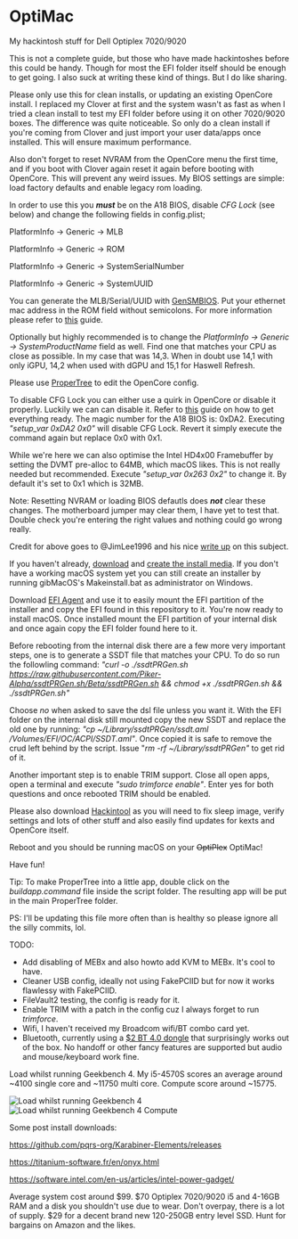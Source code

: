 # OptiMac
My hackintosh stuff for Dell Optiplex 7020/9020

This is not a complete guide, but those who have made hackintoshes before this could be handy. Though for most the EFI folder itself should be enough to get going. I also suck at writing these kind of things. But I do like sharing.

Please only use this for clean installs, or updating an existing OpenCore install. I replaced my Clover at first and the system wasn't as fast as when I tried a clean install to test my EFI folder before using it on other 7020/9020 boxes. The difference was quite noticeable. So only do a clean install if you're coming from Clover and just import your user data/apps once installed. This will ensure maximum performance.

Also don't forget to reset NVRAM from the OpenCore menu the first time, and if you boot with Clover again reset it again before booting with OpenCore. This will prevent any weird issues. My BIOS settings are simple: load factory defaults and enable legacy rom loading.

In order to use this you ***must*** be on the A18 BIOS, disable *CFG Lock* (see below) and change the following fields in config.plist;

PlatformInfo -> Generic -> MLB

PlatformInfo -> Generic -> ROM

PlatformInfo -> Generic -> SystemSerialNumber

PlatformInfo -> Generic -> SystemUUID

You can generate the MLB/Serial/UUID with [GenSMBIOS](https://github.com/corpnewt/GenSMBIOS). Put your ethernet mac address in the ROM field without semicolons. For more information please refer to [this](https://khronokernel.github.io/Opencore-Vanilla-Desktop-Guide/config.plist/haswell.html) guide.

Optionally but highly recommended is to change the *PlatformInfo -> Generic -> SystemProductName* field as well. Find one that matches your CPU as close as possible. In my case that was 14,3. When in doubt use 14,1 with only iGPU, 14,2 when used with dGPU and 15,1 for Haswell Refresh.

Please use [ProperTree](https://github.com/corpnewt/ProperTree) to edit the OpenCore config.

To disable CFG Lock you can either use a quirk in OpenCore or disable it properly. Luckily we can can disable it. Refer to [this](https://khronokernel-2.gitbook.io/opencore-vanilla-desktop-guide/post-install/post-install/msr-lock) guide on how to get everything ready. The magic number for the A18 BIOS is: 0xDA2. Executing *"setup_var 0xDA2 0x0"* will disable CFG Lock. Revert it simply execute the command again but replace 0x0 with 0x1.

While we're here we can also optimise the Intel HD4x00 Framebuffer by setting the DVMT pre-alloc to 64MB, which macOS likes. This is not really needed but recommended. Execute *"setup_var 0x263 0x2"* to change it. By default it's set to 0x1 which is 32MB.

Note: Resetting NVRAM or loading BIOS defautls does ***not*** clear these changes. The motherboard jumper may clear them, I have yet to test that. Double check you're entering the right values and nothing could go wrong really.

Credit for above goes to @JimLee1996 and his nice [write up](https://github.com/JimLee1996/Hackintosh_OptiPlex_9020) on this subject.

If you haven't already, [download](https://github.com/corpnewt/gibMacOS) and [create the install media](https://support.apple.com/sl-si/HT201372). If you don't have a working macOS system yet you can still create an installer by running gibMacOS's Makeinstall.bat as administrator on Windows.

Download [EFI Agent](https://github.com/headkaze/EFI-Agent/releases) and use it to easily mount the EFI partition of the installer and copy the EFI found in this repository to it. You're now ready to install macOS. Once installed mount the EFI partition of your internal disk and once again copy the EFI folder found here to it. 

Before rebooting from the internal disk there are a few more very important steps, one is to generate a SSDT file that matches your CPU. To do so run the followling command:
*"curl -o ./ssdtPRGen.sh https://raw.githubusercontent.com/Piker-Alpha/ssdtPRGen.sh/Beta/ssdtPRGen.sh && chmod +x ./ssdtPRGen.sh && ./ssdtPRGen.sh"*

Choose *no* when asked to save the dsl file unless you want it. With the EFI folder on the internal disk still mounted copy the new SSDT and replace the old one by running: *"cp ~/Library/ssdtPRGen/ssdt.aml /Volumes/EFI/OC/ACPI/SSDT.aml"*. Once copied it is safe to remove the crud left behind by the script. Issue "*rm -rf ~/Library/ssdtPRGen"* to get rid of it.

Another important step is to enable TRIM support. Close all open apps, open a terminal and execute *"sudo trimforce enable"*. Enter yes for both questions and once rebooted TRIM should be enabled.

Please also download [Hackintool](https://github.com/headkaze/Hackintool/releases) as you will need to fix sleep image, verify settings and lots of other stuff and also easily find updates for kexts and OpenCore itself.

Reboot and you should be running macOS on your ~~OptiPlex~~ OptiMac!

Have fun!

Tip: To make ProperTree into a little app, double click on the *buildapp.command* file inside the script folder. The resulting app will be put in the main ProperTree folder. 

PS: I'll be updating this file more often than is healthy so please ignore all the silly commits, lol.

TODO:
- Add disabling of MEBx and also howto add KVM to MEBx. It's cool to have.
- Cleaner USB config, ideally not using FakePCIID but for now it works flawlessy with FakePCIID.
- FileVault2 testing, the config is ready for it.
- Enable TRIM with a patch in the config cuz I always forget to run *trimforce*.
- Wifi, I haven't received my Broadcom wifi/BT combo card yet.
- Bluetooth, currently using a [$2 BT 4.0 dongle](https://www.ebay.co.uk/itm/1PCS-Mini-USB-Bluetooth-V4-0-3Mbps-20M-Dongle-Dual-Mode-Wireless-Adapter-Device/324106977844) that surprisingly works out of the box. No handoff or other fancy features are supported but audio and mouse/keyboard work fine.

Load whilst running Geekbench 4. My i5-4570S scores an average around ~4100 single core and ~11750 multi core. Compute score around ~15775.

![Load whilst running Geekbench 4](https://github.com/zearp/optimac/blob/master/gb.png)
![Load whilst running Geekbench 4 Compute](https://github.com/zearp/optimac/blob/master/gbc.png)

Some post install downloads:

https://github.com/pqrs-org/Karabiner-Elements/releases

https://titanium-software.fr/en/onyx.html

https://software.intel.com/en-us/articles/intel-power-gadget/

Average system cost around $99.
$70 Optiplex 7020/9020 i5 and 4-16GB RAM and a disk you shouldn't use due to wear. Don't overpay, there is a lot of supply.
$29 for a decent brand new 120-250GB entry level SSD. Hunt for bargains on Amazon and the likes.

